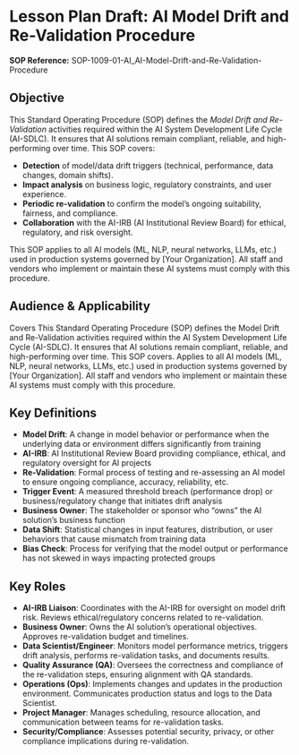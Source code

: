 # Lesson Plan Draft: AI Model Drift and Re-Validation Procedure

**SOP Reference:** SOP-1009-01-AI_AI-Model-Drift-and-Re-Validation-Procedure

## Objective

This Standard Operating Procedure (SOP) defines the *Model Drift and Re-Validation* activities required within the AI System Development Life Cycle (AI-SDLC). It ensures that AI solutions remain compliant, reliable, and high-performing over time. This SOP covers:

* **Detection** of model/data drift triggers (technical, performance, data changes, domain shifts).  
* **Impact analysis** on business logic, regulatory constraints, and user experience.  
* **Periodic re-validation** to confirm the model’s ongoing suitability, fairness, and compliance.  
* **Collaboration** with the AI-IRB (AI Institutional Review Board) for ethical, regulatory, and risk oversight.

This SOP applies to all AI models (ML, NLP, neural networks, LLMs, etc.) used in production systems governed by \[Your Organization\]. All staff and vendors who implement or maintain these AI systems must comply with this procedure.

## Audience & Applicability

Covers This Standard Operating Procedure (SOP) defines the Model Drift and Re-Validation activities required within the AI System Development Life Cycle (AI-SDLC). It ensures that AI solutions remain compliant, reliable, and high-performing over time. This SOP covers. Applies to all AI models (ML, NLP, neural networks, LLMs, etc.) used in production systems governed by [Your Organization]. All staff and vendors who implement or maintain these AI systems must comply with this procedure.

## Key Definitions

- **Model Drift**: A change in model behavior or performance when the underlying data or environment differs significantly from training
- **AI-IRB**: AI Institutional Review Board providing compliance, ethical, and regulatory oversight for AI projects
- **Re-Validation**: Formal process of testing and re-assessing an AI model to ensure ongoing compliance, accuracy, reliability, etc.
- **Trigger Event**: A measured threshold breach (performance drop) or business/regulatory change that initiates drift analysis
- **Business Owner**: The stakeholder or sponsor who “owns” the AI solution’s business function
- **Data Shift**: Statistical changes in input features, distribution, or user behaviors that cause mismatch from training data
- **Bias Check**: Process for verifying that the model output or performance has not skewed in ways impacting protected groups

## Key Roles

- **AI-IRB Liaison**: Coordinates with the AI-IRB for oversight on model drift risk. Reviews ethical/regulatory concerns related to re-validation.
- **Business Owner**: Owns the AI solution’s operational objectives. Approves re-validation budget and timelines.
- **Data Scientist/Engineer**: Monitors model performance metrics, triggers drift analysis, performs re-validation tasks, and documents results.
- **Quality Assurance (QA)**: Oversees the correctness and compliance of the re-validation steps, ensuring alignment with QA standards.
- **Operations (Ops)**: Implements changes and updates in the production environment. Communicates production status and logs to the Data Scientist.
- **Project Manager**: Manages scheduling, resource allocation, and communication between teams for re-validation tasks.
- **Security/Compliance**: Assesses potential security, privacy, or other compliance implications during re-validation.


